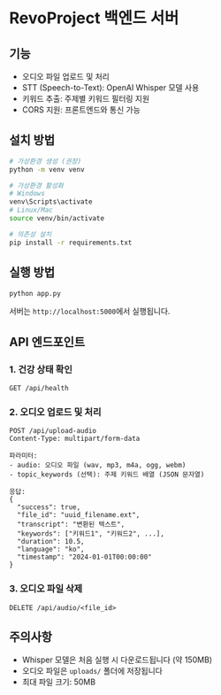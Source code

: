 # RevoProject 백엔드 서버

## 기능
- 오디오 파일 업로드 및 처리
- STT (Speech-to-Text): OpenAI Whisper 모델 사용
- 키워드 추출: 주제별 키워드 필터링 지원
- CORS 지원: 프론트엔드와 통신 가능

## 설치 방법

```bash
# 가상환경 생성 (권장)
python -m venv venv

# 가상환경 활성화
# Windows
venv\Scripts\activate
# Linux/Mac
source venv/bin/activate

# 의존성 설치
pip install -r requirements.txt
```

## 실행 방법

```bash
python app.py
```

서버는 `http://localhost:5000`에서 실행됩니다.

## API 엔드포인트

### 1. 건강 상태 확인
```
GET /api/health
```

### 2. 오디오 업로드 및 처리
```
POST /api/upload-audio
Content-Type: multipart/form-data

파라미터:
- audio: 오디오 파일 (wav, mp3, m4a, ogg, webm)
- topic_keywords (선택): 주제 키워드 배열 (JSON 문자열)

응답:
{
  "success": true,
  "file_id": "uuid_filename.ext",
  "transcript": "변환된 텍스트",
  "keywords": ["키워드1", "키워드2", ...],
  "duration": 10.5,
  "language": "ko",
  "timestamp": "2024-01-01T00:00:00"
}
```

### 3. 오디오 파일 삭제
```
DELETE /api/audio/<file_id>
```

## 주의사항
- Whisper 모델은 처음 실행 시 다운로드됩니다 (약 150MB)
- 오디오 파일은 `uploads/` 폴더에 저장됩니다
- 최대 파일 크기: 50MB

